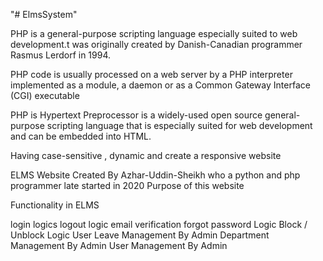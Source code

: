 "# ElmsSystem" 

PHP is a general-purpose scripting language especially suited to web development.t was originally created by Danish-Canadian programmer Rasmus Lerdorf in 1994.

PHP code is usually processed on a web server by a PHP interpreter implemented as a module, a daemon or as a Common Gateway Interface (CGI) executable

PHP is Hypertext Preprocessor is a widely-used open source general-purpose scripting language that is especially suited for web development and can be embedded into HTML.

Having case-sensitive , dynamic and create a responsive website

ELMS Website Created By Azhar-Uddin-Sheikh who a python and php programmer late started in 2020 Purpose of this website

Functionality in ELMS

login logics
logout logic
email verification 
forgot password Logic
Block / Unblock Logic
User Leave Management By Admin
Department Management By Admin
User Management By Admin
